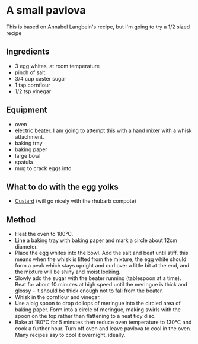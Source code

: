# A small pavlova

This is based on Annabel Langbein's recipe, but I'm going to try a 1/2 sized recipe

## Ingredients
- 3 egg whites, at room temperature
- pinch of salt
- 3/4 cup caster sugar
- 1 tsp cornflour
- 1/2 tsp vinegar

## Equipment

- oven
- electric beater. I am going to attempt this with a hand mixer with a whisk attachment.
- baking tray
- baking paper
- large bowl
- spatula
- mug to crack eggs into

## What to do with the egg yolks
- [Custard](https://www.bbcgoodfood.com/recipes/homemade-custard) (will go nicely with the rhubarb compote)

## Method

- Heat the oven to 180°C.
- Line a baking tray with baking paper and mark a circle about 12cm diameter.
- Place the egg whites into the bowl. Add the salt and beat until stiff. this means when the whisk is lifted from the mixture, the egg white should form a peak which stays upright and curl over a little bit at the end, and the mixture will be shiny and moist looking.
- Slowly add the sugar with the beater running (tablespoon at a time). Beat for about 10 minutes at high speed until the meringue is thick and glossy – it should be thick enough not to fall from the beater.
- Whisk in the cornflour and vinegar.
- Use a big spoon to drop dollops of meringue into the circled area of baking paper. Form into a circle of meringue, making swirls with the spoon on the top rather than flattening to a neat tidy disc.
- Bake at 180°C for 5 minutes then reduce oven temperature to 130°C and cook a further hour. Turn off oven and leave pavlova to cool in the oven. Many recipes say to cool it overnight, ideally.
